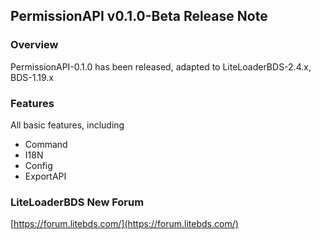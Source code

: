 ## PermissionAPI v0.1.0-Beta Release Note

### Overview
PermissionAPI-0.1.0 has been released, adapted to LiteLoaderBDS-2.4.x, BDS-1.19.x

### Features
All basic features, including
- Command
- I18N
- Config
- ExportAPI

### LiteLoaderBDS New Forum
[https://forum.litebds.com/](https://forum.litebds.com/)